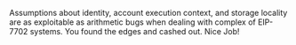 Assumptions about identity, account execution context, and storage locality are as exploitable as arithmetic bugs when dealing with complex of EIP-7702 systems. You found the edges and cashed out. Nice Job!
